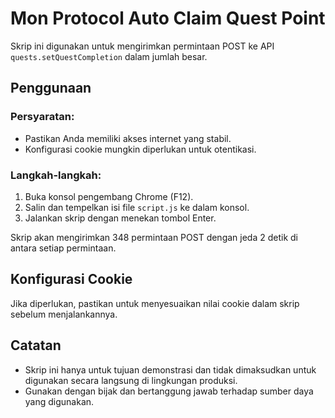 # Mon Protocol Auto Claim Quest Point

Skrip ini digunakan untuk mengirimkan permintaan POST ke API `quests.setQuestCompletion` dalam jumlah besar.

## Penggunaan

### Persyaratan:
- Pastikan Anda memiliki akses internet yang stabil.
- Konfigurasi cookie mungkin diperlukan untuk otentikasi.

### Langkah-langkah:
1. Buka konsol pengembang Chrome (F12).
2. Salin dan tempelkan isi file `script.js` ke dalam konsol.
3. Jalankan skrip dengan menekan tombol Enter.
   
Skrip akan mengirimkan 348 permintaan POST dengan jeda 2 detik di antara setiap permintaan.

## Konfigurasi Cookie

Jika diperlukan, pastikan untuk menyesuaikan nilai cookie dalam skrip sebelum menjalankannya.

## Catatan

- Skrip ini hanya untuk tujuan demonstrasi dan tidak dimaksudkan untuk digunakan secara langsung di lingkungan produksi.
- Gunakan dengan bijak dan bertanggung jawab terhadap sumber daya yang digunakan.
